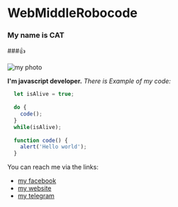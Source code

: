 # WebMiddleRobocode

### My name is CAT

###👍

![my photo](https://user-images.githubusercontent.com/60629407/139448835-f652c6bd-02bf-4654-8e25-9d947acf7581.png)


**I'm javascript developer.**
*There is Example of my code:*
```javascript
  let isAlive = true;
  
  do {
    code();
  }
  while(isAlive);
  
  function code() {
    alert('Hello world');
  }
 ```
 
You can reach me via the links:
* [my facebook](http://github.com)
* [my website](http://github.com)
* [my telegram](http://github.com)



